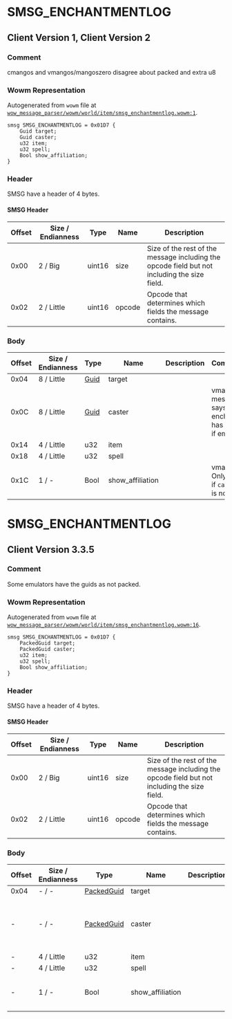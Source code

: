 # SMSG_ENCHANTMENTLOG

## Client Version 1, Client Version 2

### Comment

cmangos and vmangos/mangoszero disagree about packed and extra u8

### Wowm Representation

Autogenerated from `wowm` file at [`wow_message_parser/wowm/world/item/smsg_enchantmentlog.wowm:1`](https://github.com/gtker/wow_messages/tree/main/wow_message_parser/wowm/world/item/smsg_enchantmentlog.wowm#L1).
```rust,ignore
smsg SMSG_ENCHANTMENTLOG = 0x01D7 {
    Guid target;
    Guid caster;
    u32 item;
    u32 spell;
    Bool show_affiliation;
}
```
### Header

SMSG have a header of 4 bytes.

#### SMSG Header

| Offset | Size / Endianness | Type   | Name   | Description |
| ------ | ----------------- | ------ | ------ | ----------- |
| 0x00   | 2 / Big           | uint16 | size   | Size of the rest of the message including the opcode field but not including the size field.|
| 0x02   | 2 / Little        | uint16 | opcode | Opcode that determines which fields the message contains.|

### Body

| Offset | Size / Endianness | Type | Name | Description | Comment |
| ------ | ----------------- | ---- | ---- | ----------- | ------- |
| 0x04 | 8 / Little | [Guid](../spec/packed-guid.md) | target |  |  |
| 0x0C | 8 / Little | [Guid](../spec/packed-guid.md) | caster |  | vmangos: message says enchant has faded if empty |
| 0x14 | 4 / Little | u32 | item |  |  |
| 0x18 | 4 / Little | u32 | spell |  |  |
| 0x1C | 1 / - | Bool | show_affiliation |  | vmangos: Only used if `caster` is not 0. |

# SMSG_ENCHANTMENTLOG

## Client Version 3.3.5

### Comment

Some emulators have the guids as not packed.

### Wowm Representation

Autogenerated from `wowm` file at [`wow_message_parser/wowm/world/item/smsg_enchantmentlog.wowm:16`](https://github.com/gtker/wow_messages/tree/main/wow_message_parser/wowm/world/item/smsg_enchantmentlog.wowm#L16).
```rust,ignore
smsg SMSG_ENCHANTMENTLOG = 0x01D7 {
    PackedGuid target;
    PackedGuid caster;
    u32 item;
    u32 spell;
    Bool show_affiliation;
}
```
### Header

SMSG have a header of 4 bytes.

#### SMSG Header

| Offset | Size / Endianness | Type   | Name   | Description |
| ------ | ----------------- | ------ | ------ | ----------- |
| 0x00   | 2 / Big           | uint16 | size   | Size of the rest of the message including the opcode field but not including the size field.|
| 0x02   | 2 / Little        | uint16 | opcode | Opcode that determines which fields the message contains.|

### Body

| Offset | Size / Endianness | Type | Name | Description | Comment |
| ------ | ----------------- | ---- | ---- | ----------- | ------- |
| 0x04 | - / - | [PackedGuid](../spec/packed-guid.md) | target |  |  |
| - | - / - | [PackedGuid](../spec/packed-guid.md) | caster |  | vmangos: message says enchant has faded if empty |
| - | 4 / Little | u32 | item |  |  |
| - | 4 / Little | u32 | spell |  |  |
| - | 1 / - | Bool | show_affiliation |  | vmangos: Only used if `caster` is not 0. |

